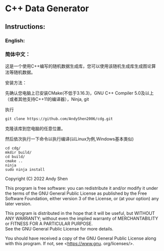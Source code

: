 # C++ Data Generator

## Instructions:

### English:

### 简体中文：
这是一个使用C++编写的随机数据生成库，您可以使用该随机生成库生成图论算法等随机数据。

安装方法：

先确认您电脑上已安装CMake(不低于3.16.3)，GNU C++ Compiler 5.0及以上（或者其他支持C++11的编译器），Ninja, git

执行

```
git clone https://github.com/AndyShen2006/cdg.git
```

克隆该库到您电脑的任意位置。

然后依次执行一下命令以执行编译(以Linux为例,Windows基本类似)
```
cd cdg/
mkdir build/
cd build/
cmake ..
ninja
sudo ninja install
```


Copyright (C) 2022  Andy Shen

This program is free software: you can redistribute it 
and/or modify it under the terms of the GNU General Public License as 
published by the Free Software Foundation, either version 3 of the 
License, or (at your option) any later version.

This program is distributed in the hope that it will be 
useful, but WITHOUT ANY WARRANTY; without even the implied 
warranty of MERCHANTABILITY or FITNESS FOR A PARTICULAR PURPOSE.  
See the GNU General Public License for more details.

You should have received a copy of the GNU General 
Public License along with this program.  If not, see <https://www.gnu.
org/licenses/>.